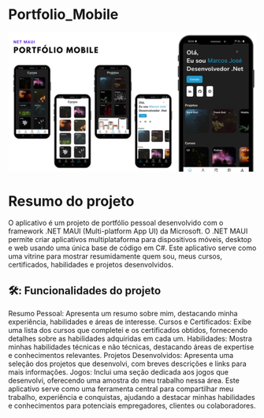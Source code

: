 # Portfolio_Mobile

<p align="center">
<img loading="lazy" src="https://raw.githubusercontent.com/Marcos-Jose-DV/Portfolio_Mobile/main/Capa/tem_portfolio_mob.png"/>
</p>

<h1>Resumo do projeto</h1>
<p>O aplicativo é um projeto de portfólio pessoal desenvolvido com o framework .NET MAUI (Multi-platform App UI) da Microsoft. O .NET MAUI permite criar aplicativos multiplataforma para dispositivos móveis, desktop e web usando uma única base de código em C#. Este aplicativo serve como uma vitrine para mostrar resumidamente quem sou, meus cursos, certificados, habilidades e projetos desenvolvidos.</p>
<h2>🛠️: Funcionalidades do projeto</h2> 
Resumo Pessoal: Apresenta um resumo sobre mim, destacando minha experiência, habilidades e áreas de interesse.
Cursos e Certificados: Exibe uma lista dos cursos que completei e os certificados obtidos, fornecendo detalhes sobre as habilidades adquiridas em cada um.
Habilidades: Mostra minhas habilidades técnicas e não técnicas, destacando áreas de expertise e conhecimentos relevantes.
Projetos Desenvolvidos: Apresenta uma seleção dos projetos que desenvolvi, com breves descrições e links para mais informações.
Jogos: Inclui uma seção dedicada aos jogos que desenvolvi, oferecendo uma amostra do meu trabalho nessa área.
Este aplicativo serve como uma ferramenta central para compartilhar meu trabalho, experiência e conquistas, ajudando a destacar minhas habilidades e conhecimentos para potenciais empregadores, clientes ou colaboradores.
